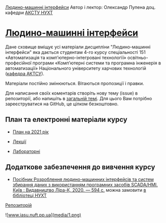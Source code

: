 [Людино-машинні інтерфейси](https://pupenasan.github.io/hmi/)  Автор і лектор: Олександр Пупена доц. кафедри [АКСТУ НУХТ](http://www.iasu-nuft.pp.ua/) 

# [Людино-машинні інтерфейси](https://pupenasan.github.io/hmi)

Дане сховище вміщує усі матеріали дисципліни "Людино-машинні інтерфейси" яка  дається студентам 4-го курсу спеціальності 151 «Автоматизація та комп’ютерно-інтегровані технології» освітньо-професійної програми «Комп’ютерні системи та програмна інженерія в автоматизації» Національного університету харчових технологій ([кафедра АКТСУ](http://www.iasu-nuft.pp.ua/)). 

Матеріали постійно змінюються. Вітаються пропозиції і правки. 

Для написання своїх коментарів створіть нову тему (issue) в репозиторії, або напишіть в [загальній темі](https://github.com/pupenasan/hmi/issues/5). Для цього Вам потрібно зареєструватися на GitHub, це цілком безкоштовно.

## План та електронні матеріали курсу

- [План на 2021 рік](план2021.md)
- [Лекції](lec/README.md)

- [Лабораторні](lab/README.md)

## Додаткове забезпечення до вивчення курсу

- [Посібник Розроблення людино-машинних інтерфейсів та систем збирання даних з використанням програмних засобів SCADA/HMI. Київ : Видавництво Ліра-К, 2020. — 594 с.](https://www.fb.asu.in.ua/kniga-scada-hmi) можна замовити [в бібліотеці НУХТ](http://elibrary.nuft.edu.ua/library/DocRequestForm?doc_id=397603)



[Репозиторій](https://github.com/pupenasan/hmi)

![www.iasu.nuft.pp.ua](media/1.png)

